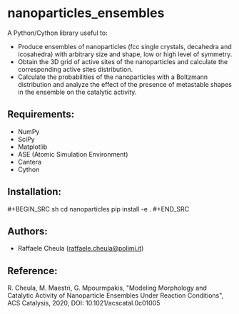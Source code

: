 # nanoparticles_ensembles

A Python/Cython library useful to:
* Produce ensembles of nanoparticles (fcc single crystals, decahedra and icosahedra) with arbitrary size and shape, low or high level of symmetry.
* Obtain the 3D grid of active sites of the nanoparticles and calculate the corresponding active sites distribution.
* Calculate the probabilities of the nanoparticles with a Boltzmann distribution and analyze the effect of the presence of metastable shapes in the ensemble on the catalytic activity.

## **Requirements:**
* NumPy
* SciPy
* Matplotlib
* ASE (Atomic Simulation Environment)
* Cantera
* Cython

## **Installation:**
#+BEGIN_SRC sh
cd nanoparticles
pip install -e .
#+END_SRC

## Authors:
* Raffaele Cheula (raffaele.cheula@polimi.it)

## Reference:
R. Cheula, M. Maestri, G. Mpourmpakis, "Modeling Morphology and Catalytic Activity of Nanoparticle Ensembles Under Reaction Conditions", ACS Catalysis, 2020, DOI: 10.1021/acscatal.0c01005
